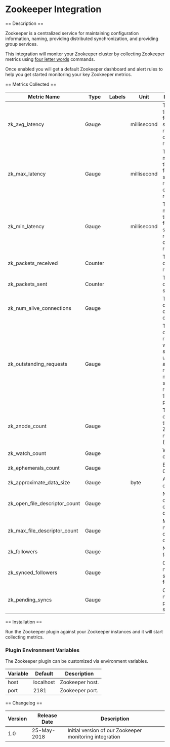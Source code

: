 Zookeeper Integration
=====================

== Description ==

Zookeeper is a centralized service for maintaining configuration information, naming, providing distributed synchronization, and providing group services.

This integration will monitor your Zookeeper cluster by collecting Zookeeper metrics using [four letter words](http://zookeeper.apache.org/doc/r3.4.12/zookeeperAdmin.html#sc_zkCommands) commands.

Once enabled you will get a default Zookeeper dashboard and alert rules to help you get started monitoring your key Zookeeper metrics.

== Metrics Collected ==

| Metric Name                 |Type |Labels|Unit       |Description                                                             |
|-----------------------------|-----|------|-----------|-------------------------------------------------------------------------------------------------------------------------|
|zk_avg_latency               |Gauge  |      |millisecond|The average time it takes for the server to respond to a client request.                                                 |
|zk_max_latency               |Gauge  |      |millisecond|The maximum time it takes for the server to respond to a client request.                                                 |
|zk_min_latency               |Gauge  |      |millisecond|The minimum time it takes for the server to respond to a client request.                                                 |
|zk_packets_received          |Counter|      |           |The number of packets received.                                                                                          |
|zk_packets_sent              |Counter|      |           |The number of packets sent.                                                                                              |
|zk_num_alive_connections     |Gauge  |      |           |The total count of client connections.                                                                                   |
|zk_outstanding_requests      |Gauge  |      |           |The number of queued requests when the server is under load and is receiving more sustained requests than it can process.|
|zk_znode_count               |Gauge  |      |           |The number of znodes in the ZooKeeper namespace (the data).                                                              |
|zk_watch_count               |Gauge  |      |           |Watch count.                                                                                                             |
|zk_ephemerals_count          |Gauge  |      |           |Ephemerals Count.                                                                                                        |
|zk_approximate_data_size     |Gauge  |      |byte       |Approximate data size.                                                                                                   |
|zk_open_file_descriptor_count|Gauge  |      |           |Number of currently open file descriptors.                                                                               |
|zk_max_file_descriptor_count |Gauge  |      |           |Maximum number of open file descriptors.                                                                                 |
|zk_followers                 |Gauge  |      |           |Number of followers.                                                                                                     |
|zk_synced_followers          |Gauge  |      |           |Current number of synced followers.                                                                                      |
|zk_pending_syncs             |Gauge  |      |           |Current number of pending syncs.                                                                                         |


== Installation ==

Run the Zookeeper plugin against your Zookeeper instances and it will start collecting metrics.

### Plugin Environment Variables

The Zookeeper plugin can be customized via environment variables.

|Variable |Default  |Description    |
|---------|---------|---------------|
|host     |localhost|Zookeeper host.|
|port     |2181     |Zookeeper port.|

== Changelog ==

|Version|Release Date|Description                                            |
|-------|------------|-------------------------------------------------------|
|1.0    |25-May-2018 |Initial version of our Zookeeper monitoring integration|
